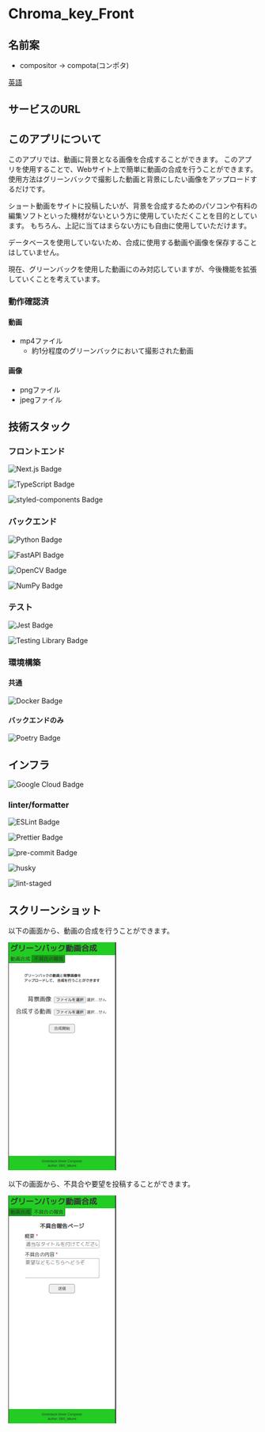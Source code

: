 # Chroma_key_Front

## 名前案

- compositor -> compota(コンポタ)

[英語](README-en.md)

## サービスのURL

## このアプリについて

このアプリでは、動画に背景となる画像を合成することができます。
このアプリを使用することで、Webサイト上で簡単に動画の合成を行うことができます。
使用方法はグリーンバックで撮影した動画と背景にしたい画像をアップロードするだけです。

ショート動画をサイトに投稿したいが、背景を合成するためのパソコンや有料の編集ソフトといった機材がないという方に使用していただくことを目的としています。
もちろん、上記に当てはまらない方にも自由に使用していただけます。

データベースを使用していないため、合成に使用する動画や画像を保存することはしていません。

現在、グリーンバックを使用した動画にのみ対応していますが、今後機能を拡張していくことを考えています。

### 動作確認済

#### 動画

- mp4ファイル
  - 約1分程度のグリーンバックにおいて撮影された動画

#### 画像

- pngファイル
- jpegファイル

## 技術スタック

### フロントエンド

![Next.js Badge](https://img.shields.io/badge/Next%2Ejs-000?logo=nextdotjs&logoColor=fff&style=plastic)

![TypeScript Badge](https://img.shields.io/badge/TypeScript-3178C6?logo=typescript&logoColor=fff&style=plastic)

![styled-components Badge](https://img.shields.io/badge/styled--components-DB7093?logo=styledcomponents&logoColor=fff&style=plastic)

### バックエンド

![Python Badge](https://img.shields.io/badge/Python-3776AB?logo=python&logoColor=fff&style=plastic)

![FastAPI Badge](https://img.shields.io/badge/FastAPI-009688?logo=fastapi&logoColor=fff&style=plastic)

![OpenCV Badge](https://img.shields.io/badge/OpenCV-5C3EE8?logo=opencv&logoColor=fff&style=plastic)

![NumPy Badge](https://img.shields.io/badge/NumPy-013243?logo=numpy&logoColor=fff&style=plastic)

### テスト

![Jest Badge](https://img.shields.io/badge/Jest-C21325?logo=jest&logoColor=fff&style=plastic)

![Testing Library Badge](https://img.shields.io/badge/Testing%20Library-E33332?logo=testinglibrary&logoColor=fff&style=plastic)

### 環境構築

#### 共通

![Docker Badge](https://img.shields.io/badge/Docker-2496ED?logo=docker&logoColor=fff&style=plastic)

#### バックエンドのみ

![Poetry Badge](https://img.shields.io/badge/Poetry-60A5FA?logo=poetry&logoColor=fff&style=plastic)

## インフラ

![Google Cloud Badge](https://img.shields.io/badge/Cloud%20Run-4285F4?logo=googlecloud&logoColor=fff&style=plastic)

### linter/formatter

![ESLint Badge](https://img.shields.io/badge/ESLint-4B32C3?logo=eslint&logoColor=fff&style=plastic)

![Prettier Badge](https://img.shields.io/badge/Prettier-F7B93E?logo=prettier&logoColor=fff&style=plastic)

![pre-commit Badge](https://img.shields.io/badge/pre--commit-FAB040?logo=precommit&logoColor=fff&style=plastic)

![husky](https://img.shields.io/badge/husky-222222.svg?logo=husky&style=plastic)

![lint-staged](https://img.shields.io/badge/lint--staged-222222.svg?logo=lint-staged&style=plastic)

## スクリーンショット

以下の画面から、動画の合成を行うことができます。

![動画合成ページ](/Stuff/Compositor.png)

以下の画面から、不具合や要望を投稿することができます。

![不具合報告ページ](/Stuff/ReportForm.png)
